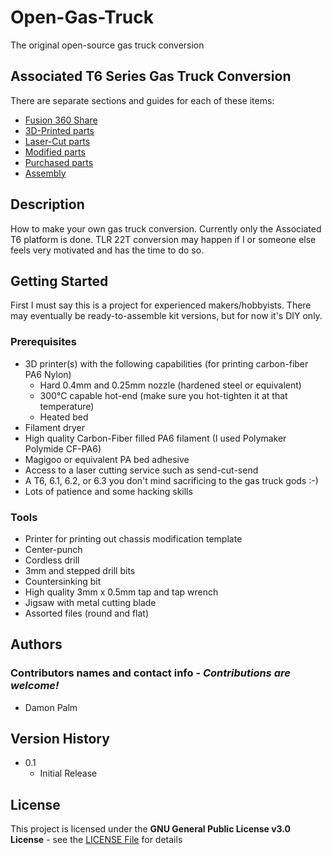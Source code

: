 # Open-Gas-Truck

The original open-source gas truck conversion

## Associated T6 Series Gas Truck Conversion

There are separate sections and guides for each of these items:

* [Fusion 360 Share](https://a360.co/3vGxaeg)
* [3D-Printed parts](3D-Printed)
* [Laser-Cut parts](Laser-Cut-Parts)
* [Modified parts](Modified-Parts)
* [Purchased parts](Purchased-Parts)
* [Assembly](Assembly)

## Description

How to make your own gas truck conversion. Currently only the Associated T6 platform is done. TLR 22T conversion may happen if I or someone else feels very motivated and has the time to do so.

## Getting Started

First I must say this is a project for experienced makers/hobbyists. There may eventually be ready-to-assemble kit versions, but for now it's DIY only.

### Prerequisites

* 3D printer(s) with the following capabilities (for printing carbon-fiber PA6 Nylon)
    * Hard 0.4mm and 0.25mm nozzle (hardened steel or equivalent)
    * 300°C capable hot-end (make sure you hot-tighten it at that temperature)
    * Heated bed
* Filament dryer
* High quality Carbon-Fiber filled PA6 filament (I used Polymaker Polymide CF-PA6)
* Magigoo or equivalent PA bed adhesive
* Access to a laser cutting service such as send-cut-send
* A T6, 6.1, 6.2, or 6.3 you don't mind sacrificing to the gas truck gods :-)
* Lots of patience and some hacking skills

### Tools

* Printer for printing out chassis modification template
* Center-punch
* Cordless drill
* 3mm and stepped drill bits
* Countersinking bit
* High quality 3mm x 0.5mm tap and tap wrench
* Jigsaw with metal cutting blade
* Assorted files (round and flat)

## Authors

### Contributors names and contact info - *Contributions are welcome!*

* Damon Palm

## Version History

* 0.1
    * Initial Release

## License

This project is licensed under the **GNU General Public License v3.0 License** \- see the [LICENSE File](/LICENSE) for details